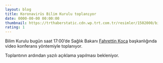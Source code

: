 ```yaml
--- 
layout: blog
title: Koronavirüs Bilim Kurulu toplanıyor
date: 0000-00-00 00:00:00
thumbnail: https://trthaberstatic.cdn.wp.trt.com.tr/resimler/1502000/bilim-kurulu-aa-1502081.jpg
rating: 1
---
```

<p>
	Bilim Kurulu bugün saat 17:00’de Sağlık Bakanı <a href="https://www.trthaber.com/etiket/fahrettin-koca/" target="_blank">Fahrettin Koca</a> başkanlığında video konferans yöntemiyle toplanıyor. </p>
<p>
	Toplantının ardından yazılı açıklama yapılması bekleniyor. </p>